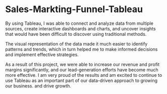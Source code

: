 # Sales-Markting-Funnel-Tableau

By using Tableau, I was able to connect and analyze data from multiple sources, create interactive dashboards and charts, and uncover insights that would have been difficult to discover using traditional methods.

The visual representation of the data made it much easier to identify patterns and trends, which in turn helped me to make informed decisions and implement effective strategies.

As a result of this project, we were able to increase our revenue and profit margins significantly, and our lead-generation efforts have become much more effective. I am very proud of the results and am excited to continue to use Tableau as an important part of our data-driven approach to growing our business.
 and drive growth.
